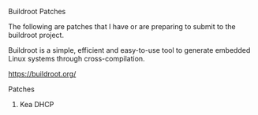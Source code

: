 Buildroot Patches

The following are patches that I have or are preparing to submit to the buildroot project.  

Buildroot is a simple, efficient and easy-to-use tool to generate embedded Linux systems through cross-compilation.

https://buildroot.org/


Patches

1. Kea DHCP
